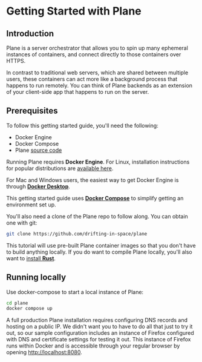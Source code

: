 # Getting Started with Plane

## Introduction

Plane is a server orchestrator that allows you to spin up many ephemeral instances of containers, and connect directly to those containers over HTTPS.

In contrast to traditional web servers, which are shared between multiple users, these containers can act more like a background process that happens to
run remotely. You can think of Plane backends as an extension of your client-side app that happens to run on the server.

## Prerequisites

To follow this getting started guide, you'll need the following:

- Docker Engine
- Docker Compose
- Plane [source code](https://github.com/drifting-in-space/plane)

Running Plane requires **Docker Engine**. For Linux, installation instructions for popular distributions are [available here](https://docs.docker.com/engine/).

For Mac and Windows users, the easiest way to get Docker Engine is through [**Docker Desktop**](https://docs.docker.com/desktop/).

This getting started guide uses [**Docker Compose**](https://docs.docker.com/compose/install/linux/) to simplify getting an environment set up.

You'll also need a clone of the Plane repo to follow along. You can obtain one with git:

```bash
git clone https://github.com/drifting-in-space/plane
```

This tutorial will use pre-built Plane container images so that you don't have to build anything locally. If you do want to compile Plane locally,
you'll also want to [install **Rust**](https://www.rust-lang.org/tools/install).

## Running locally

Use docker-compose to start a local instance of Plane:

```bash
cd plane
docker compose up
```

A full production Plane installation requires configuring DNS records and hosting on a public IP. We didn't want you to have to do all that just to
try it out, so our sample configuration includes an instance of Firefox configured with DNS and certificate settings for testing it out. This instance
of Firefox runs within Docker and is accessible through your regular browser by opening [http://localhost:8080](http://localhost:8080).


